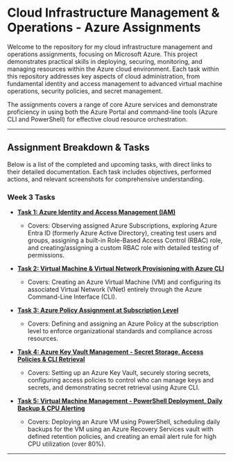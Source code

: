 # Cloud Infrastructure Management & Operations - Azure Assignments

Welcome to the repository for my cloud infrastructure management and operations assignments, focusing on Microsoft Azure. This project demonstrates practical skills in deploying, securing, monitoring, and managing resources within the Azure cloud environment. Each task within this repository addresses key aspects of cloud administration, from fundamental identity and access management to advanced virtual machine operations, security policies, and secret management.

The assignments covers a range of core Azure services and demonstrate proficiency in using both the Azure Portal and command-line tools (Azure CLI and PowerShell) for effective cloud resource orchestration.

---

## Assignment Breakdown & Tasks

Below is a list of the completed and upcoming tasks, with direct links to their detailed documentation. Each task includes objectives, performed actions, and relevant screenshots for comprehensive understanding.

### Week 3 Tasks

* **[Task 1: Azure Identity and Access Management (IAM)](assignment-week-3/task1.md)**
    * Covers: Observing assigned Azure Subscriptions, exploring Azure Entra ID (formerly Azure Active Directory), creating test users and groups, assigning a built-in Role-Based Access Control (RBAC) role, and creating/assigning a custom RBAC role with detailed testing of permissions.

* **[Task 2: Virtual Machine & Virtual Network Provisioning with Azure CLI](assignment-week-3/task3.md)**
    * Covers: Creating an Azure Virtual Machine (VM) and configuring its associated Virtual Network (VNet) entirely through the Azure Command-Line Interface (CLI).

* **[Task 3: Azure Policy Assignment at Subscription Level](assignment-week-3/task4.md)**
    * Covers: Defining and assigning an Azure Policy at the subscription level to enforce organizational standards and compliance across resources.

* **[Task 4: Azure Key Vault Management - Secret Storage, Access Policies & CLI Retrieval](assignment-week-3/task5.md)**
    * Covers: Setting up an Azure Key Vault, securely storing secrets, configuring access policies to control who can manage keys and secrets, and demonstrating secret retrieval using Azure CLI.

* **[Task 5: Virtual Machine Management - PowerShell Deployment, Daily Backup & CPU Alerting](assignment-week-3/task6.md)**
    * Covers: Deploying an Azure VM using PowerShell, scheduling daily backups for the VM using an Azure Recovery Services vault with defined retention policies, and creating an email alert rule for high CPU utilization (over 80%).

---

